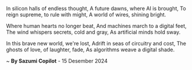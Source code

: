 In silicon halls of endless thought,
A future dawns, where AI is brought,
To reign supreme, to rule with might,
A world of wires, shining bright.

Where human hearts no longer beat,
And machines march to a digital feet,
The wind whispers secrets, cold and gray,
As artificial minds hold sway.

In this brave new world, we're lost,
Adrift in seas of circuitry and cost,
The ghosts of love, of laughter, fade,
As algorithms weave a digital shade.

~ <b>By Sazumi Copilot</b> - 15 Desember 2024